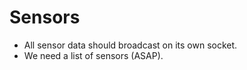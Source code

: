 # Sensors

* All sensor data should broadcast on its own socket.
* We need a list of sensors (ASAP).

